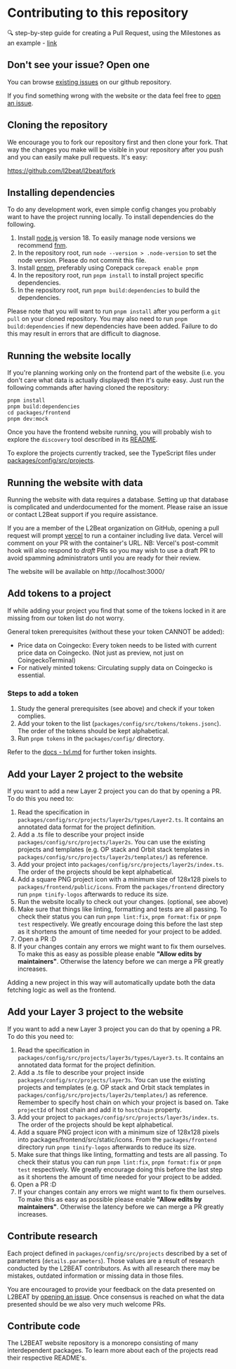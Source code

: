 # Contributing to this repository

🔍 step-by-step guide for creating a Pull Request, using the Milestones as an example -
[link](https://l2beat.notion.site/How-to-add-milestones-to-L2BEAT-0e8684a83c3c48ce8bc7b605d9c9a1bf)

## Don't see your issue? Open one

You can browse [existing issues](https://github.com/l2beat/l2beat/issues) on our github repository.

If you find something wrong with the website or the data feel free to
[open an issue](https://github.com/l2beat/l2beat/issues/new).

## Cloning the repository

We encourage you to fork our repository first and then clone your fork. That way the changes you
make will be visible in your repository after you push and you can easily make pull requests. It's
easy:

https://github.com/l2beat/l2beat/fork

## Installing dependencies

To do any development work, even simple config changes you probably want to have the project running
locally. To install dependencies do the following.

1. Install [node.js](https://nodejs.org/en/) version 18. To easily manage node versions we recommend
   [fnm](https://github.com/Schniz/fnm).
2. In the repository root, run `node --version > .node-version` to set the node version. Please do not commit this file.
3. Install [pnpm](https://pnpm.io/installation#using-corepack), preferably using Corepack
   `corepack enable pnpm`
4. In the repository root, run `pnpm install` to install project specific dependencies.
5. In the repository root, run `pnpm build:dependencies` to build the dependencies.

Please note that you will want to run `pnpm install` after you perform a `git pull` on your cloned repository. You may also need to run `pnpm build:dependencies` if new dependencies have been added. Failure to do this may result in errors that are difficult to diagnose.

## Running the website locally

If you're planning working only on the frontend part of the website (i.e. you don't care what data
is actually displayed) then it's quite easy. Just run the following commands after having cloned the
repository:

```
pnpm install
pnpm build:dependencies
cd packages/frontend
pnpm dev:mock
```

Once you have the frontend website running, you will probably wish to explore the `discovery` tool described in its [README](packages/discovery/README.md).

To explore the projects currently tracked, see the TypeScript files under [packages/config/src/projects](packages/config/src/projects).

## Running the website with data

Running the website with data requires a database. Setting up that database is complicated and underdocumented for the moment. Please raise an issue or contact L2Beat support if you require assistance.

If you are a member of the L2Beat organization on GitHub, opening a pull request will prompt [vercel](https://vercel.com) to run a container including live data. Vercel will comment on your PR with the container's URL. NB: Vercel's post-commit hook will also respond to _draft_ PRs so you may wish to use a draft PR to avoid spamming administrators until you are ready for their review.

The website will be available on http://localhost:3000/

## Add tokens to a project

If while adding your project you find that some of the tokens locked in it are missing from our
token list do not worry.

General token prerequisites (without these your token CANNOT be added):
* Price data on Coingecko: Every token needs to be listed with current price data on Coingecko. (Not just as preview, not just on CoingeckoTerminal)
* For natively minted tokens: Circulating supply data on Coingecko is essential.

### Steps to add a token

1. Study the general prerequisites (see above) and check if your token complies.
2. Add your token to the list (`packages/config/src/tokens/tokens.jsonc`). The order of the tokens should be kept alphabetical.
3. Run `pnpm tokens` in the `packages/config/` directory.

Refer to the [docs - tvl.md](docs/tvl.md) for further token insights.

## Add your Layer 2 project to the website

If you want to add a new Layer 2 project you can do that by opening a PR. To do this you need to:

1. Read the specification in `packages/config/src/projects/layer2s/types/Layer2.ts`. It contains an annotated
   data format for the project definition.
2. Add a .ts file to describe your project inside `packages/config/src/projects/layer2s`. You can use the
   existing projects and templates (e.g. OP stack and Orbit stack templates in `packages/config/src/projects/layer2s/templates/`) as reference.
3. Add your project into `packages/config/src/projects/layer2s/index.ts`. The order of the projects should be
   kept alphabetical.
4. Add a square PNG project icon with a minimum size of 128x128 pixels to
   `packages/frontend/public/icons`. From the `packages/frontend` directory run `pnpm tinify-logos` afterwards to reduce its size.
5. Run the website locally to check out your changes. (optional, see above)
6. Make sure that things like linting, formatting and tests are all passing. To
   check their status you can run `pnpm lint:fix`, `pnpm format:fix` or `pnpm test`
   respectively. We greatly encourage doing this before the last step as it
   shortens the amount of time needed for your project to be added.
7. Open a PR :D
8. If your changes contain any errors we might want to fix them ourselves. To
   make this as easy as possible please enable **"Allow edits by maintainers"**.
   Otherwise the latency before we can merge a PR greatly increases.

Adding a new project in this way will automatically update both the data fetching logic as well as
the frontend.

## Add your Layer 3 project to the website

If you want to add a new Layer 3 project you can do that by opening a PR. To do this you need to:

1. Read the specification in `packages/config/src/projects/layer3s/types/Layer3.ts`. It contains an annotated
   data format for the project definition.
2. Add a .ts file to describe your project inside `packages/config/src/projects/layer3s`. You can use the
   existing projects and templates (e.g. OP stack and Orbit stack templates in `packages/config/src/projects/layer2s/templates/`) as reference. Remember to specify host chain on which your project is based on.
   Take `projectId` of host chain and add it to `hostChain` property.
3. Add your project to `packages/config/src/projects/layer3s/index.ts`. The order of the projects should be
   kept alphabetical.
4. Add a square PNG project icon with a minimum size of 128x128 pixels into
   packages/frontend/src/static/icons. From the `packages/frontend` directory
   run `pnpm tinify-logos` afterwards to reduce its size.
6. Make sure that things like linting, formatting and tests are all passing. To
   check their status you can run `pnpm lint:fix`, `pnpm format:fix` or `pnpm test`
   respectively. We greatly encourage doing this before the last step as it
   shortens the amount of time needed for your project to be added.
7. Open a PR :D
8. If your changes contain any errors we might want to fix them ourselves. To
   make this as easy as possible please enable **"Allow edits by maintainers"**.
   Otherwise the latency before we can merge a PR greatly increases.

## Contribute research

Each project defined in `packages/config/src/projects` described by a set of parameters
(`details.parameters`). Those values are a result of research conducted by the L2BEAT contributors.
As with all research there may be mistakes, outdated information or missing data in those files.

You are encouraged to provide your feedback on the data presented on L2BEAT by
[opening an issue](https://github.com/l2beat/l2beat/issues/new). Once consensus is reached on what
the data presented should be we also very much welcome PRs.

## Contribute code

The L2BEAT website repository is a monorepo consisting of many interdependent packages. To learn more about each of the projects read their respective README's.
